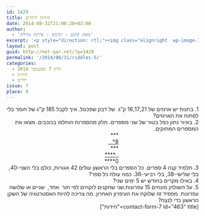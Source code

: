 ```yaml
---
id: 1429
title: חידות לילדים
date: 2014-08-31T21:00:20+03:00
author:
  - 'מאת קוונט - תרגום : אירנה גורליק'
excerpt: '<p style="direction: rtl;"><img class="alignright  wp-image-1463" src="http://net-gar.net/wp-content/uploads/2014/07/logo_sh.gif" alt="logo_sh" width="139" height="59" />מגוון חידות מתמטיות לילדים לחידוד המחשבה :) .</p>'
layout: post
guid: http://net-gar.net/?p=1429
permalink: '/2014/08/31/riddles-5/'
categories:
  - גליון 7 ספטמבר 2014
  - חידות
  - ילדים
issue: 7
place: 8
---
```

<div dir="rtl" style="color: #222222;">
  1. בחנות יש ארגזים של 16,17,21 ק"ג  של דבק שפכטל. איך לקבל 185 ק"ג של חומר בלי לפתוח את הארגזים?
</div>

<div dir="rtl" style="color: #222222;">
  2. באיור נתון כפל בטור של שני מספרים. חלק מהספרות הוחלפו בכוכבים. מצאו את המספרים המחוקים.
</div>

<div dir="rtl" style="color: #222222; text-align: right; padding-right: 210px;">
  ***
</div>

<div dir="rtl" style="color: #222222; text-align: right; padding-right: 210px;">
  <span style="text-decoration: underline;">8*   </span>
</div>

<div dir="rtl" style="color: #222222; text-align: right; padding-right: 210px;">
  ***
</div>

<div dir="rtl" style="color: #222222; text-align: right; padding-right: 210px;">
  <span style="text-decoration: underline;">  ****</span>
</div>

<div dir="rtl" style="color: #222222; text-align: right; padding-right: 210px;">
  0****
</div>

<div dir="rtl" style="color: #222222;">
  3. תלמיד קנה 4 ספרים. כל הספרים בלי הראשון עולים 42 אגורות, כולם בלי השני-40, בלי שלישי-38, בלי רביעי-36. כמה עולה כל ספר?
</div>

<div dir="rtl" style="color: #222222;">
  4. באילו מקרים בחודש יש 5 ימים שני?
</div>

<div dir="rtl" style="color: #222222;">
  5. על השולחן מונחים 15 עפרונות.שני שחקנים לוקחים לפי תור  אחד,  שניים או שלושה עפרונות. מפסיד זה שלוקח את העיפרון האחרון. מה צריכה להיות האסטרטגיה של השקן הראשון כדי לנצח?
</div>

<div dir="rtl" style="color: #222222;">
  [contact-form-7 id="463" title="חידות"]
</div>